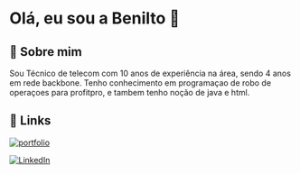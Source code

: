 # Olá, eu sou a Benilto 👋


## 🚀 Sobre mim
Sou Técnico de telecom com 10 anos de experiência na área, sendo 4 anos em rede backbone.
Tenho conhecimento em programaçao de robo de operaçoes para profitpro, e tambem tenho noção de java e html.



## 🔗 Links
[![portfolio](https://img.shields.io/badge/my_portfolio-000?style=for-the-badge&logo=ko-fi&logoColor=white)](https://github.com/Beniltoo/)

[![LinkedIn](https://img.shields.io/badge/linkedin-0A66C2?style=for-the-badge&logo=linkedin&logoColor=white)](https://www.linkedin.com/in/benilto-dias-b24411364/)
